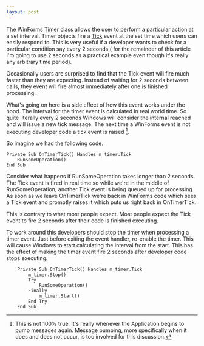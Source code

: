 ```yaml
---
layout: post
---
```

The WinForms [Timer](http://msdn.microsoft.com/en-us/library/system.windows.forms.timer.aspx) class allows the user to perform a particular action at a set interval. Timer objects fire a [Tick](http://msdn.microsoft.com/en-us/library/system.windows.forms.timer.tick.aspx) event at the set time which users can easily respond to. This is very useful if a developer wants to check for a particular condition say every 2 seconds ( for the remainder of this article I'm going to use 2 seconds as a practical example even though it's really any arbitrary time period).

Occasionally users are surprised to find that the Tick event will fire much faster than they are expecting. Instead of waiting for 2 seconds between calls, they event will fire almost immediately after one is finished processing.

What's going on here is a side effect of how this event works under the hood.  The interval for the timer event is calculated in real world time. So quite literally every 2 seconds Windows will consider the internal reached and will issue a new tick message. The next time a WinForms event is not executing developer code a tick event is raised [^1].

So imagine we had the following code.

``` vbnet
Private Sub OnTimerTick() Handles m_timer.Tick
    RunSomeOperation()
End Sub
```

Consider what happens if RunSomeOperation takes longer than 2 seconds. The Tick event is fired in real time so while we're in the middle of RunSomeOperation, another Tick event is being queued up for processing. As soon as we leave OnTimerTick we're back in WinForms code which sees a Tick event and promptly raises it which puts us right back in OnTimerTick.  

This is contrary to what most people expect. Most people expect the Tick event to fire 2 seconds after their code is finished executing.

To work around this developers should stop the timer when processing a timer event. Just before exiting the event handler, re-enable the timer. This will cause Windows to start calculating the interval from the start. This has the effect of making the timer event fire 2 seconds after developer code stops executing.

``` vbnet
    Private Sub OnTimerTick() Handles m_timer.Tick
        m_timer.Stop()
        Try
            RunSomeOperation()
        Finally
            m_timer.Start()
        End Try
    End Sub
```

[^1]: This is not 100% true. It's really whenever the Application begins to pump messages again. Message pumping, more specifically when it does and does not occur, is too involved for this discussion.  
